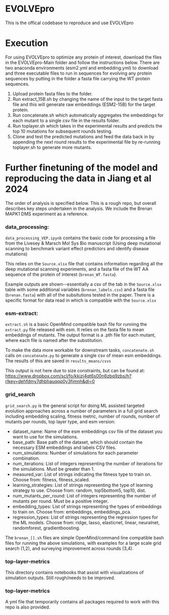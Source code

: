 # EVOLVEpro
This is the offical codebase to reproduce and use EVOLVEpro

# Execution
For using EVOLVEpro to optimize any protein of interest, download the files in the EVOLVEpro-Main folder and follow the instructions below. 
There are two anaconda environments (esm2.yml and embedding.yml) to download and three executable files to run in sequences for evolving any protein sequences by putting in the folder a fasta file carrying the WT protein sequences. 
1. Upload protein fasta files to the folder.
2. Run extract_15B.sh by changing the name of the input to the target fasta file and this will generate raw embeddings (ESM2-15B) for the target protein.
3. Run concatenate.sh which automatically aggregates the embeddings for each mutant to a single csv file in the results folder.
4. Run toplayer.sh which takes in the experimental results and predicts the top 10 mutations for subsequent rounds testing.
5. Clone and test the predicted mutations and feed the data back in by appending the next round results to the experimental file by re-running toplayer.sh to generate more mutants.

# Further finetuning of the model and reproducing the data in Jiang et al 2024

The order of analysis is specified below. This is a rough repo, but overall describes key steps undertaken in the analysis. We include the Brenan MAPK1 DMS experiment as a reference.

### data_processing:

`data_processing_VEP.ipynb` contains the basic code for processing a file from the Livesey & Marsch Mol Sys Bio manuscript (Using deep mutational scanning to benchmark variant effect predictors and identify disease mutations)

This relies on the `Source.xlsx` file that contains information regarding all the deep mutational scanning experiments, and a fasta file of the WT AA sequence of the protein of interest (`brenan_WT.fasta`).

Example outputs are shown--essentially a csv of the tab in the `Source.xlsx` table with some additional variables (`brenan_labels.csv`) and a fasta file (`brenan.fasta`) with all of the subsitutions tested in the paper. There is a specific format for data read in which is compatible with the `Source.xlsx`

### esm-extract:

`extract.sh` is a basic OpenMind compatible bash file for running the `extract.py` file released with esm. It relies on the fasta file to mean embeddings of mutants. The output format is a .pth file for each mutant, where each file is named after the substitution.

To make the data more workable for downstream tasks, `concatenate.sh` calls on `concatenate.py` to generate a single csv of mean esm embeddings. The results of this are saved in `results_means/csvs`

This output is not here due to size constraints, but can be found at: https://www.dropbox.com/scl/fo/kkizj4qt6s00n6zbq9zbs/h?rlkey=dehfdmy7dhbhauqqp0y3fjmnh&dl=0

### grid_search

`grid_search.py` is the general script for doing ML assisted targeted evolution approaches across a number of parameters in a full grid search including embedding scaling, fitness metric, number of rounds, number of mutants per rounds, top layer type, and esm version:

* dataset_name: Name of the esm embeddings csv file of the dataset you want to use for the simulations.
* base_path: Base path of the dataset, which should contain the necessary ESM embeddings and labels CSV files.
* num_simulations: Number of simulations for each parameter combination.
* num_iterations: List of integers representing the number of iterations for the simulations. Must be greater than 1.
* measured_var: List of strings indicating the fitness type to train on. Choose from: fitness, fitness_scaled.
* learning_strategies: List of strings representing the type of learning strategy to use. Choose from: random, top5bottom5, top10, dist.
* num_mutants_per_round: List of integers representing the number of mutants per round. Must be a positive integer.
* embedding_types: List of strings representing the types of embeddings to train on. Choose from: embeddings, embeddings_pca.
* regression_types: List of strings representing the regression types for the ML models. Choose from: ridge, lasso, elasticnet, linear, neuralnet, randomforest, gradientboosting.

The `brenan_[].sh` files are simple OpenMind/command line compatible bash files for running the above simulations, with examples for a large scale grid search (1,2), and surveying improvement across rounds (3,4).

### top-layer-metrics

This directory contains notebooks that assist with visualizations of simulation outputs. Still rough/needs to be improved.

### top-layer-metrics

A yml file that temporarily contains all packages required to work with this repo is also provided.
